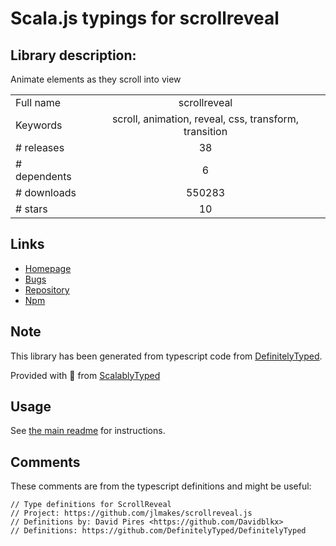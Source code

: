
# Scala.js typings for scrollreveal


## Library description:
Animate elements as they scroll into view

|                    |                 |
| ------------------ | :-------------: |
| Full name          | scrollreveal |
| Keywords           | scroll, animation, reveal, css, transform, transition |
| # releases         | 38 |
| # dependents       | 6 |
| # downloads        | 550283 |
| # stars            | 10 |

## Links
- [Homepage](https://scrollrevealjs.org)
- [Bugs](https://github.com/scrollreveal/scrollreveal/issues)
- [Repository](https://github.com/scrollreveal/scrollreveal)
- [Npm](https://www.npmjs.com/package/scrollreveal)
    


## Note
This library has been generated from typescript code from [DefinitelyTyped](https://definitelytyped.org).

Provided with :purple_heart: from [ScalablyTyped](https://github.com/oyvindberg/ScalablyTyped)

## Usage
See [the main readme](../../readme.md) for instructions.

## Comments

These comments are from the typescript definitions and might be useful:
```
// Type definitions for ScrollReveal
// Project: https://github.com/jlmakes/scrollreveal.js
// Definitions by: David Pires <https://github.com/Davidblkx>
// Definitions: https://github.com/DefinitelyTyped/DefinitelyTyped

```

